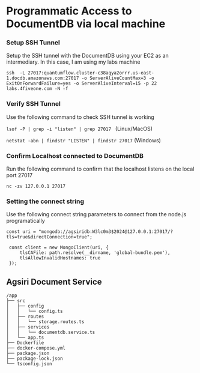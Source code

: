 
# Programmatic Access to DocumentDB via local machine

### Setup SSH Tunnel
Setup the SSH tunnel with the DocumentDB using your EC2 as an intermediary. In this case, I am using my labs machine

```
ssh  -L 27017:quantumflow.cluster-c38aqya2orrr.us-east-1.docdb.amazonaws.com:27017 -o ServerAliveCountMax=3 -o ExitOnForwardFailure=yes -o ServerAliveInterval=15 -p 22 labs.4fiveone.com -N -f
```

### Verify SSH Tunnel

Use the following command to check SSH tunnel is working

`lsof -P | grep -i "listen" | grep 27017 ` (Linux/MacOS)

`netstat -abn | findstr "LISTEN" | findstr 27017` (Windows)

### Confirm Localhost connected to DocumentDB

Run the following command to confirm that the localhost listens on the local port 27017

`nc -zv 127.0.0.1 27017 `


### Setting the connect string

Use the following connect string parameters to connect from the node.js programatically

```
const uri = "mongodb://agsiridb:W3lc0m3$2024@127.0.0.1:27017/?tls=true&directConnection=true";

 const client = new MongoClient(uri, {
     tlsCAFile: path.resolve(__dirname, 'global-bundle.pem'),
     tlsAllowInvalidHostnames: true
 });
```

## Agsiri Document Service
```
/app
├── src
│   ├── config
│   │   └── config.ts
│   ├── routes
│   │   └── storage.routes.ts
│   ├── services
│   │   └── documentdb.service.ts
│   └── app.ts
├── Dockerfile
├── docker-compose.yml
├── package.json
├── package-lock.json
└── tsconfig.json
```


